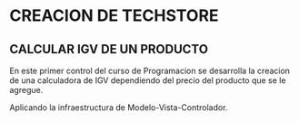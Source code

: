 # CREACION DE TECHSTORE
## CALCULAR IGV DE UN PRODUCTO

En este primer control del curso de Programacion se desarrolla la creacion de una calculadora de IGV dependiendo del precio del producto que se le agregue.

Aplicando la infraestructura de Modelo-Vista-Controlador.